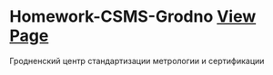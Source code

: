 # Homework-CSMS-Grodno [View Page](https://verespro.github.io/Homework-CSMS-Grodno/)
Гродненский центр стандартизации метрологии и сертификации
